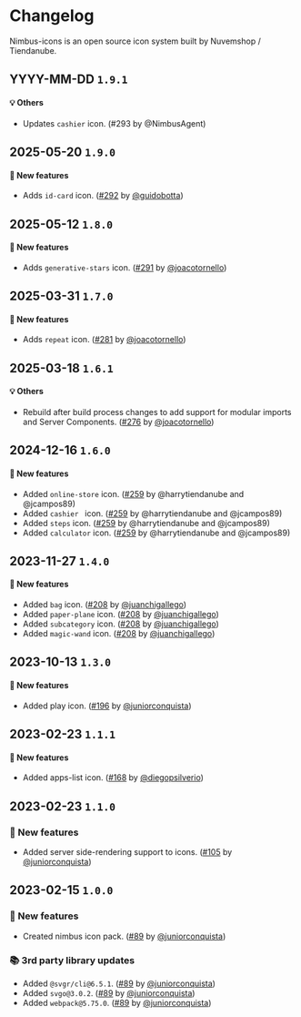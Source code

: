 # Changelog

Nimbus-icons is an open source icon system built by Nuvemshop / Tiendanube.

## YYYY-MM-DD `1.9.1`

#### 💡 Others

- Updates `cashier` icon. (#293 by @NimbusAgent)

## 2025-05-20 `1.9.0`

#### 🎉 New features

- Adds `id-card` icon. ([#292](https://github.com/TiendaNube/nimbus-design-system/pull/292) by [@guidobotta](https://github.com/guidobotta))

## 2025-05-12 `1.8.0`

#### 🎉 New features

- Adds `generative-stars` icon. ([#291](https://github.com/TiendaNube/nimbus-design-system/pull/291) by [@joacotornello](https://github.com/joacotornello))

## 2025-03-31 `1.7.0`

#### 🎉 New features

- Adds `repeat` icon. ([#281](https://github.com/TiendaNube/nimbus-design-system/pull/281) by [@joacotornello](https://github.com/joacotornello))

## 2025-03-18 `1.6.1`

#### 💡 Others

- Rebuild after build process changes to add support for modular imports and Server Components. ([#276](https://github.com/TiendaNube/nimbus-design-system/pull/276) by [@joacotornello](https://github.com/joacotornello))

## 2024-12-16 `1.6.0`

#### 🎉 New features

- Added `online-store` icon. ([#259](https://github.com/TiendaNube/nimbus-design-system/pull/259) by @harrytiendanube and @jcampos89)
- Added `cashier ` icon. ([#259](https://github.com/TiendaNube/nimbus-design-system/pull/259) by @harrytiendanube and @jcampos89)
- Added `steps` icon. ([#259](https://github.com/TiendaNube/nimbus-design-system/pull/259) by @harrytiendanube and @jcampos89)
- Added `calculator` icon. ([#259](https://github.com/TiendaNube/nimbus-design-system/pull/259) by @harrytiendanube and @jcampos89)

## 2023-11-27 `1.4.0`

#### 🎉 New features

- Added `bag` icon. ([#208](https://github.com/TiendaNube/nimbus-design-system/pull/208) by [@juanchigallego](https://github.com/juanchigallego))
- Added `paper-plane` icon. ([#208](https://github.com/TiendaNube/nimbus-design-system/pull/208) by [@juanchigallego](https://github.com/juanchigallego))
- Added `subcategory` icon. ([#208](https://github.com/TiendaNube/nimbus-design-system/pull/208) by [@juanchigallego](https://github.com/juanchigallego))
- Added `magic-wand` icon. ([#208](https://github.com/TiendaNube/nimbus-design-system/pull/208) by [@juanchigallego](https://github.com/juanchigallego))

## 2023-10-13 `1.3.0`

#### 🎉 New features

- Added play icon. ([#196](https://github.com/TiendaNube/nimbus-design-system/pull/196) by [@juniorconquista](https://github.com/juniorconquista))

## 2023-02-23 `1.1.1`

#### 🎉 New features

- Added apps-list icon. ([#168](https://github.com/TiendaNube/nimbus-design-system/pull/168) by [@diegopsilverio](https://github.com/diegopsilverio))

## 2023-02-23 `1.1.0`

### 🎉 New features

- Added server side-rendering support to icons. ([#105](https://github.com/TiendaNube/nimbus-design-system/pull/105) by [@juniorconquista](https://github.com/juniorconquista))

## 2023-02-15 `1.0.0`

### 🎉 New features

- Created nimbus icon pack. ([#89](https://github.com/TiendaNube/nimbus-design-system/pull/89) by [@juniorconquista](https://github.com/juniorconquista))

### 📚 3rd party library updates

- Added `@svgr/cli@6.5.1`. ([#89](https://github.com/TiendaNube/nimbus-design-system/pull/89) by [@juniorconquista](https://github.com/juniorconquista))
- Added `svgo@3.0.2`. ([#89](https://github.com/TiendaNube/nimbus-design-system/pull/89) by [@juniorconquista](https://github.com/juniorconquista))
- Added `webpack@5.75.0`. ([#89](https://github.com/TiendaNube/nimbus-design-system/pull/89) by [@juniorconquista](https://github.com/juniorconquista))
